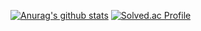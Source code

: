 [![Anurag's github stats](https://github-readme-stats.vercel.app/api?username=0yeap95d&show_icons=true&theme={theme})](https://github.com/0yeap95d/github-readme-stats)
[![Solved.ac Profile](http://mazassumnida.wtf/api/v2/generate_badge?boj=sjb1203)](https://solved.ac/sjb1203/)

